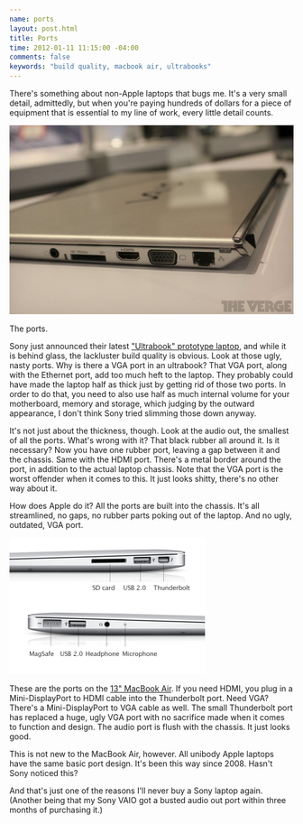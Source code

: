 ```yaml
---
name: ports
layout: post.html
title: Ports
time: 2012-01-11 11:15:00 -04:00
comments: false
keywords: "build quality, macbook air, ultrabooks"
---
```


There's something about non-Apple laptops that bugs me. It's a very small detail, admittedly, but when you're paying hundreds of dollars for a piece of equipment that is essential to my line of work, every little detail counts.

![](ultrabook-prototype-the-verge.png)

The ports.

<!-- more -->

Sony just announced their latest ["Ultrabook" prototype laptop](http://www.theverge.com/2012/1/10/2696098/sony-shows-off-vaio-ultrabook-prototype-behind-glass/in/2454903), and while it is behind glass, the lackluster build quality is obvious. Look at those ugly, nasty ports. Why is there a VGA port in an ultrabook? That VGA port, along with the Ethernet port, add too much heft to the laptop. They probably could have made the laptop half as thick just by getting rid of those two ports. In order to do that, you need to also use half as much internal volume for your motherboard, memory and storage, which judging by the outward appearance, I don't think Sony tried slimming those down anyway.

It's not just about the thickness, though. Look at the audio out, the smallest of all the ports. What's wrong with it? That black rubber all around it. Is it necessary? Now you have one rubber port, leaving a gap between it and the chassis. Same with the HDMI port. There's a metal border around the port, in addition to the actual laptop chassis. Note that the VGA port is the worst offender when it comes to this. It just looks shitty, there's no other way about it.

How does Apple do it? All the ports are built into the chassis. It's all streamlined, no gaps, no rubber parts poking out of the laptop. And no ugly, outdated, VGA port.

![](macbookair-ports-apple.png)

These are the ports on the [13" MacBook Air](http://www.apple.com/macbookair/specs.html). If you need HDMI, you plug in a Mini-DisplayPort to HDMI cable into the Thunderbolt port. Need VGA? There's a Mini-DisplayPort to VGA cable as well. The small Thunderbolt port has replaced a huge, ugly VGA port with no sacrifice made when it comes to function and design. The audio port is flush with the chassis. It just looks good.

This is not new to the MacBook Air, however. All unibody Apple laptops have the same basic port design. It's been this way since 2008. Hasn't Sony noticed this?

And that's just one of the reasons I'll never buy a Sony laptop again. (Another being that my Sony VAIO got a busted audio out port within three months of purchasing it.)
